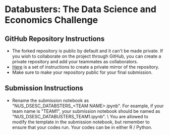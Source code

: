# Databusters: The Data Science and Economics Challenge

## GitHub Repository Instructions
- The forked repository is public by default and it can't be made private. If you wish to collaborate on the project through GitHub, you can create a private repository and add your teammates as collaborators. 
- [Here](https://docs.github.com/en/repositories/creating-and-managing-repositories/duplicating-a-repository) is a set of instructions to create a private mirror of the repository.
- Make sure to make your repository public for your final submission.

## Submission Instructions
- Rename the submission notebook as "NUS_DSESC_DATABSTERS_\<TEAM NAME\>.ipynb". For example, if your team name is "TEAM1", your submission notebook should be named as "NUS_DSESC_DATABUSTERS_TEAM1.ipynb". \ You are allowed to modify the template in the submission notebook, but remember to ensure that your codes run. Your codes can be in either R / Python.

